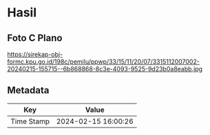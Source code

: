 # Hasil

## Foto C Plano

https://sirekap-obj-formc.kpu.go.id/198c/pemilu/ppwp/33/15/11/20/07/3315112007002-20240215-155715--6b868868-8c3e-4093-9525-9d23b0a8eabb.jpg


## Metadata

| Key        | Value               |
| ---------- | ------------------- |
| Time Stamp | 2024-02-15 16:00:26 |



